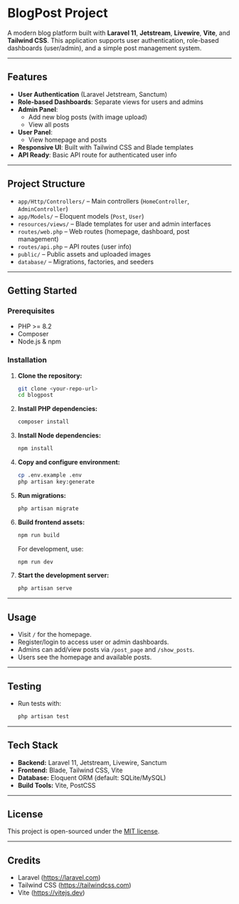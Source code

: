# BlogPost Project

A modern blog platform built with **Laravel 11**, **Jetstream**, **Livewire**, **Vite**, and **Tailwind CSS**. This application supports user authentication, role-based dashboards (user/admin), and a simple post management system.

---

## Features

-   **User Authentication** (Laravel Jetstream, Sanctum)
-   **Role-based Dashboards**: Separate views for users and admins
-   **Admin Panel**:
    -   Add new blog posts (with image upload)
    -   View all posts
-   **User Panel**:
    -   View homepage and posts
-   **Responsive UI**: Built with Tailwind CSS and Blade templates
-   **API Ready**: Basic API route for authenticated user info

---

## Project Structure

-   `app/Http/Controllers/` – Main controllers (`HomeController`, `AdminController`)
-   `app/Models/` – Eloquent models (`Post`, `User`)
-   `resources/views/` – Blade templates for user and admin interfaces
-   `routes/web.php` – Web routes (homepage, dashboard, post management)
-   `routes/api.php` – API routes (user info)
-   `public/` – Public assets and uploaded images
-   `database/` – Migrations, factories, and seeders

---

## Getting Started

### Prerequisites

-   PHP >= 8.2
-   Composer
-   Node.js & npm

### Installation

1. **Clone the repository:**

    ```bash
    git clone <your-repo-url>
    cd blogpost
    ```

2. **Install PHP dependencies:**

    ```bash
    composer install
    ```

3. **Install Node dependencies:**

    ```bash
    npm install
    ```

4. **Copy and configure environment:**

    ```bash
    cp .env.example .env
    php artisan key:generate
    ```

5. **Run migrations:**

    ```bash
    php artisan migrate
    ```

6. **Build frontend assets:**

    ```bash
    npm run build
    ```

    For development, use:

    ```bash
    npm run dev
    ```

7. **Start the development server:**
    ```bash
    php artisan serve
    ```

---

## Usage

-   Visit `/` for the homepage.
-   Register/login to access user or admin dashboards.
-   Admins can add/view posts via `/post_page` and `/show_posts`.
-   Users see the homepage and available posts.

---

## Testing

-   Run tests with:
    ```bash
    php artisan test
    ```

---

## Tech Stack

-   **Backend:** Laravel 11, Jetstream, Livewire, Sanctum
-   **Frontend:** Blade, Tailwind CSS, Vite
-   **Database:** Eloquent ORM (default: SQLite/MySQL)
-   **Build Tools:** Vite, PostCSS

---

## License

This project is open-sourced under the [MIT license](https://opensource.org/licenses/MIT).

---

## Credits

-   Laravel (https://laravel.com)
-   Tailwind CSS (https://tailwindcss.com)
-   Vite (https://vitejs.dev)

